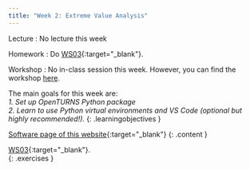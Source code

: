 ```yaml
---
title: "Week 2: Extreme Value Analysis"
---
```


Lecture
: No lecture this week

Homework
: Do [WS03](https://teachbooks.github.io/HOS-workbook/2024/workshop/03.html){:target="_blank"}.

Workshop
: No in-class session this week. However, you can find the workshop [here](https://teachbooks.github.io/HOS-workbook/2024/workshop/03.html).

<!-- Holidays
: None -->

The main goals for this week are:<br>
<i>1. Set up OpenTURNS Python package</i><br>
<i>2. Learn to use Python virtual environments and VS Code (optional but highly recommended!).</i>
{: .learningobjectives }

[Software page of this website](https://tudelft-citg.github.io/HOS-prob-design-24/software/){:target="_blank"}
{: .content }

[WS03](https://teachbooks.github.io/HOS-workbook/2024/workshop/03.html){:target="_blank"}.<br>
{: .exercises }